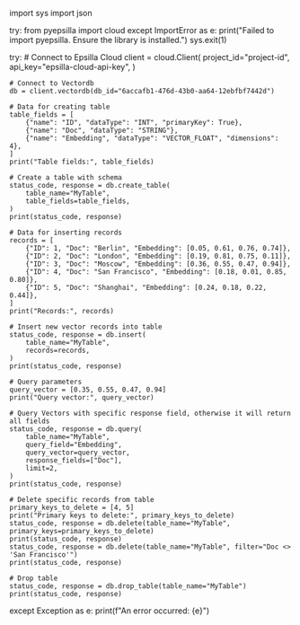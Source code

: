 import sys
import json

try:
    from pyepsilla import cloud
except ImportError as e:
    print("Failed to import pyepsilla. Ensure the library is installed.")
    sys.exit(1)

try:
    # Connect to Epsilla Cloud
    client = cloud.Client(
        project_id="project-id",
        api_key="epsilla-cloud-api-key",
    )

    # Connect to Vectordb
    db = client.vectordb(db_id="6accafb1-476d-43b0-aa64-12ebfbf7442d")

    # Data for creating table
    table_fields = [
        {"name": "ID", "dataType": "INT", "primaryKey": True},
        {"name": "Doc", "dataType": "STRING"},
        {"name": "Embedding", "dataType": "VECTOR_FLOAT", "dimensions": 4},
    ]
    print("Table fields:", table_fields)

    # Create a table with schema
    status_code, response = db.create_table(
        table_name="MyTable",
        table_fields=table_fields,
    )
    print(status_code, response)

    # Data for inserting records
    records = [
        {"ID": 1, "Doc": "Berlin", "Embedding": [0.05, 0.61, 0.76, 0.74]},
        {"ID": 2, "Doc": "London", "Embedding": [0.19, 0.81, 0.75, 0.11]},
        {"ID": 3, "Doc": "Moscow", "Embedding": [0.36, 0.55, 0.47, 0.94]},
        {"ID": 4, "Doc": "San Francisco", "Embedding": [0.18, 0.01, 0.85, 0.80]},
        {"ID": 5, "Doc": "Shanghai", "Embedding": [0.24, 0.18, 0.22, 0.44]},
    ]
    print("Records:", records)

    # Insert new vector records into table
    status_code, response = db.insert(
        table_name="MyTable",
        records=records,
    )
    print(status_code, response)

    # Query parameters
    query_vector = [0.35, 0.55, 0.47, 0.94]
    print("Query vector:", query_vector)

    # Query Vectors with specific response field, otherwise it will return all fields
    status_code, response = db.query(
        table_name="MyTable",
        query_field="Embedding",
        query_vector=query_vector,
        response_fields=["Doc"],
        limit=2,
    )
    print(status_code, response)

    # Delete specific records from table
    primary_keys_to_delete = [4, 5]
    print("Primary keys to delete:", primary_keys_to_delete)
    status_code, response = db.delete(table_name="MyTable", primary_keys=primary_keys_to_delete)
    print(status_code, response)
    status_code, response = db.delete(table_name="MyTable", filter="Doc <> 'San Francisco'")
    print(status_code, response)

    # Drop table
    status_code, response = db.drop_table(table_name="MyTable")
    print(status_code, response)
except Exception as e:
    print(f"An error occurred: {e}")

